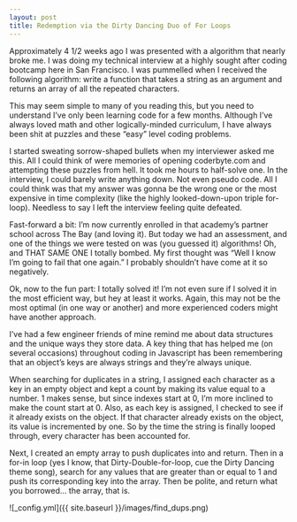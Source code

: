 ```yaml
---
layout: post
title: Redemption via the Dirty Dancing Duo of For Loops
---
```


<p>
Approximately 4 1/2 weeks ago I was presented with a algorithm that nearly broke me. I was doing my technical interview at a highly sought after coding bootcamp here in San Francisco. I was pummelled when I received the following algorithm: write a function that takes a string as an argument and returns an array of all the repeated characters. 
</p>

<p>
This may seem simple to many of you reading this, but you need to understand I’ve only been learning code for a few months. Although I’ve always loved math and other logically-minded curriculum, I have always been shit at puzzles and these “easy” level coding problems. 
</p>

<p>
I started sweating sorrow-shaped bullets when my interviewer asked me this. All I could think of were memories of opening coderbyte.com and <timidly>attempting</woefully> these puzzles from hell. It took me hours to half-solve one. In the interview, I could barely write anything down. Not even pseudo code. All I could think was that my answer was gonna be the wrong one or the most expensive in time complexity (like the highly looked-down-upon triple for-loop). Needless to say I left the interview feeling quite defeated. 
</p>

<p>
Fast-forward a bit: I’m now currently enrolled in that academy’s partner school across The Bay (and loving it). But today we had an assessment, and one of the things we were tested on was (you guessed it) algorithms! Oh, and THAT SAME ONE I totally bombed. My first thought was “Well I know I’m going to fail that one again.” I probably shouldn’t have come at it so negatively.
</p>


<p>
Ok, now to the fun part: I totally solved it! I’m not even sure if I solved it in the most efficient way, but hey at least it works. Again, this may not be the most optimal (in one way or another) and more experienced coders might have another approach. 
</p>

<p>I’ve had a few engineer friends of mine remind me about data structures and the unique ways they store data. A key thing that has helped me (on several occasions) throughout coding in Javascript has been remembering that an object’s keys are always strings and they’re always unique.</p>

<p>When searching for duplicates in a string, I assigned each character as a key in an empty object and kept a count by making its value equal to a number. 1 makes sense, but since indexes start at 0, I’m more inclined to make the count start at 0. Also, as each key is assigned, I checked to see if it already exists on the object. If that character already exists on the object, its value is incremented by one. So by the time the string is finally looped through, every character has been accounted for.</p>

<p>Next, I created an empty array to push duplicates into and return. Then in a for-in loop (yes I know, that Dirty-Double-for-loop, cue the Dirty Dancing theme song), search for any values that are greater than or equal to 1 and push its corresponding key into the array. Then be polite, and return what you borrowed… the array, that is. </p>

![_config.yml]({{ site.baseurl }}/images/find_dups.png)


